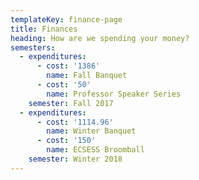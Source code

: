 ```yaml
---
templateKey: finance-page
title: Finances
heading: How are we spending your money?
semesters:
  - expenditures:
      - cost: '1386'
        name: Fall Banquet
      - cost: '50'
        name: Professor Speaker Series
    semester: Fall 2017
  - expenditures:
      - cost: '1114.96'
        name: Winter Banquet
      - cost: '150'
        name: ECSESS Broomball
    semester: Winter 2018
---
```


